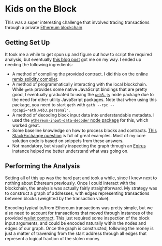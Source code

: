 # Kids on the Block

This was a super interesting challenge that involved tracing transactions through a private [Ethereum blockchain](https://ethereum.org/).

## Getting Set Up

It took me a while to get spun up and figure out how to script the required analysis, but eventually [this blog post](https://arvanaghi.com/blog/testing-smart-contracts-on-a-private-blockchain-with-Geth/) got me on my way. I ended up needing the following ingredients:

* A method of compiling the provided contract. I did this on the online [remix solidity compiler](https://remix.ethereum.org/).
* A method of programmatically interacting with the local blockchain. While `geth` provides some native JavaScript bindings that are pretty good, I eventually graduated to using the [`web3.js`](https://web3js.readthedocs.io/en/v1.2.7/) node package due to the need for other utility JavaScript packages. Note that when using this package, you need to start `geth` with `geth --rpc --rpcapi="eth,web3,personal"`.
* A method of decoding block input data into understandable metadata. I used the [`ethereum-input-data-decoder` node package](https://www.npmjs.com/package/ethereum-input-data-decoder) for this, which worked great.
* Some baseline knowledge on how to process blocks and contracts. [This StackExchange question](https://ethereum.stackexchange.com/questions/2531/common-useful-javascript-snippets-for-geth) is full of great examples. Most of my core solution code is based on snippets from these answers.
* Not mandatory, but visually inspecting the graph through an [Epirus](https://github.com/blk-io/epirus-free) instance helped me better understand what was going on.

## Performing the Analysis

Setting all of this up was the hard part and took a while, since I knew next to nothing about Ethereum previously. Once I could interact with the blockchain, the analysis was actually fairly straightforward. My strategy was to construct a graph of addresses, with edges representing transactions between blocks (weighted by the transaction value).

Encoding typical to/from Ethereum transactions was pretty simple, but we also need to account for transactions that moved through instances of the provided [wallet contract](./wallet.sol). This just required some inspection of the block input arguments, and could be encoded naturally within the nodes and edges of our graph. Once the graph is constructed, following the money is just a matter of traversing from the start address through all edges that represent a logical fraction of the stolen money.
